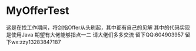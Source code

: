 # MyOfferTest
这是在找工作期间，将剑指Offer从头刷起，其中都有自己的见解
其中的代码实现是使用Java
期望有大佬能够指点一二
请大佬们多多交流
留下QQ:604903957
留下wx:zzy13283847187
